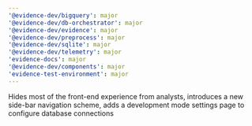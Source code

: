 ```yaml
---
'@evidence-dev/bigquery': major
'@evidence-dev/db-orchestrator': major
'@evidence-dev/evidence': major
'@evidence-dev/preprocess': major
'@evidence-dev/sqlite': major
'@evidence-dev/telemetry': major
'evidence-docs': major
'@evidence-dev/components': major
'evidence-test-environment': major
---
```


Hides most of the front-end experience from analysts, introduces a new side-bar navigation scheme, adds a development mode settings page to configure database connections
